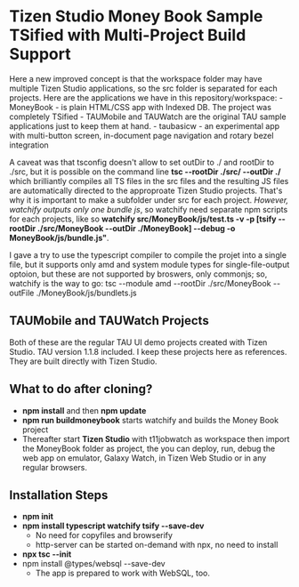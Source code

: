 # Tizen Studio Money Book Sample TSified with Multi-Project Build Support
Here a new improved concept is that the workspace folder may have multiple Tizen Studio applications, so the src folder is separated for each projects.
Here are the applications we have in this repository/workspace:
    - MoneyBook - is plain HTML/CSS app with Indexed DB. The project was completely TSified
    - TAUMobile and TAUWatch are the original TAU sample applications just to keep them at hand.
    - taubasicw - an experimental app with multi-button screen, in-document page navigation and rotary bezel integration 

A caveat was that tsconfig doesn't allow to set outDir to ./ and rootDir to ./src, but it is possible on the command line 
**tsc --rootDir ./src/ --outDir ./** which brilliantly compiles all TS files in the src files and the resulting JS files are automatically directed to the approproate Tizen Studio projects. That's why it is important to make a subfolder under src for each project. _However, watchify outputs only one bundle js_, so watchify need separate npm scripts for each projects, like so **watchify src/MoneyBook/js/test.ts -v -p [tsify --rootDir ./src/MoneyBook --outDir ./MoneyBook] --debug -o MoneyBook/js/bundle.js"**.

I gave a try to use the typescript compiler to compile the projet into a single file, but it supports only amd and system module types for single-file-output optoion, but these are not supported by broswers, only commonjs; so, watchify is the way to go: tsc --module amd --rootDir ./src/MoneyBook --outFile ./MoneyBook/js/bundlets.js

## TAUMobile and TAUWatch Projects
Both of these are the regular TAU UI demo projects created with Tizen Studio. TAU version 1.1.8 included. I keep these projects here as references. They are built directly with Tizen Studio.

## What to do after cloning?
- **npm install** and then **npm update**
- **npm run buildmoneybook** starts watchify and builds the Money Book project
- Thereafter start **Tizen Studio** with t11jobwatch as workspace then import the MoneyBook folder as project, the you can deploy, run, debug the web app on emulator, Galaxy Watch, in Tizen Web Studio or in any regular browsers.

## Installation Steps
- **npm init**
- **npm install typescript watchify tsify --save-dev**
    - No need for copyfiles and browserify
    - http-server can be started on-demand with npx, no need to install
- **npx tsc --init**
- npm install @types/websql --save-dev
    - The app is prepared to work with WebSQL, too.